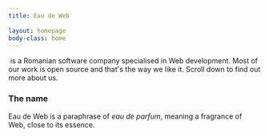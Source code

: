 ```yaml
---
title: Eau de Web  
  
layout: homepage
body-class: home
---
```

&nbsp;is a Romanian software company specialised in Web
development. Most of our work is open source and that's the way we
like it. Scroll down to find out more about us.
  
### The name ###
Eau de Web is a paraphrase of *eau de parfum*, meaning a fragrance of Web, close to its essence.

